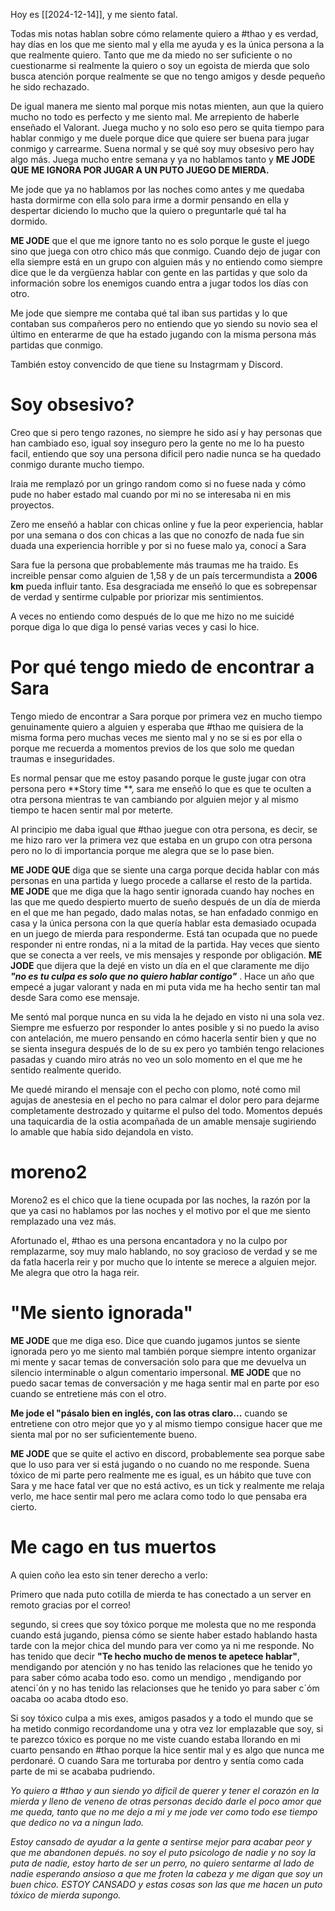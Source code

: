 
Hoy es [[2024-12-14]], y me siento fatal.

Todas mis notas hablan sobre cómo relamente quiero a #thao y es verdad, hay días en los que me siento mal y ella me ayuda y es la única persona a la que realmente quiero. Tanto que me da miedo no ser suficiente o no cuestionarme si realmente la quiero o soy un egoista de mierda que solo busca atención porque realmente se que no tengo amigos y desde pequeño he sido rechazado. 

De igual manera me siento mal porque mis notas mienten, aun que la quiero mucho no todo es perfecto y me siento mal. 
Me arrepiento de haberle enseñado el Valorant. 
Juega mucho y no solo eso pero se quita tiempo para hablar conmigo  y me duele porque dice que quiere ser buena para jugar conmigo y carrearme. Suena normal y se qué soy muy obsesivo pero hay algo más. Juega mucho entre semana y ya no hablamos tanto y **ME JODE QUE ME IGNORA POR JUGAR A UN PUTO JUEGO DE MIERDA.** 

Me jode que ya no hablamos por las noches como antes y me quedaba hasta dormirme con ella solo para irme a dormir pensando en ella y despertar diciendo lo mucho que la quiero o preguntarle qué tal ha dormido.

**ME JODE** que el que me ignore tanto no es solo porque le guste el juego sino que juega con otro chico más que conmigo. Cuando dejo de jugar con ella siempre está en un grupo con alguien más y no entiendo como siempre dice que le da vergüenza hablar con gente en las partidas y que solo da información sobre los enemigos cuando entra a jugar todos los días con otro. 

Me jode que siempre me contaba qué tal iban sus partidas y lo que contaban sus compañeros pero no entiendo que yo siendo su novio sea el último en enterarme de que ha estado jugando con la misma persona más partidas que conmigo. 

También estoy convencido de que tiene su Instagrmam y Discord.

# Soy obsesivo?

Creo que si pero tengo razones, no siempre he sido así y hay personas que han cambiado eso, igual soy inseguro pero la gente no me lo ha puesto facil, entiendo que soy una persona dificil pero nadie nunca se ha quedado conmigo durante mucho tiempo.

Iraia me remplazó por un gringo random como si no fuese nada y cómo pude no haber estado mal cuando por mi no se interesaba ni en mis proyectos. 

Zero me enseñó a hablar con chicas online y fue la peor experiencia, hablar por una semana o dos con chicas a las que no conozfo de nada fue sin duada una experiencia horrible y por si no fuese malo ya, conocí a Sara

Sara fue la persona que probablemente más traumas me ha traido. Es increible pensar como alguien de 1,58  y de un país tercermundista a **2006 km**
pueda influir tanto. Esa desgraciada me enseñó lo que es sobrepensar de verdad y sentirme culpable por priorizar mis sentimientos. 

A veces no entiendo como después de lo que me hizo no me suicidé porque diga lo que diga lo pensé varias veces y casi lo hice. 

# Por qué tengo miedo de encontrar a Sara

Tengo miedo de encontrar a Sara porque por primera vez en mucho tiempo genuinamente quiero a alguien y esperaba que #thao me quisiera de la misma forma pero muchas veces me siento mal y no se si es por ella o porque me recuerda a momentos previos de los que solo me quedan traumas e inseguridades. 

Es normal  pensar que me estoy pasando porque le guste jugar con otra persona pero **Story time **,   sara me enseñó lo que es que te oculten a otra persona mientras te van cambiando por alguien mejor y al mismo tiempo te hacen sentir mal por meterte. 

Al principio me daba igual  que #thao juegue con otra persona, es decir, se me hizo raro ver la primera vez que estaba en un grupo con otra persona pero no lo di importancia porque me alegra que se lo pase bien.

**ME JODE QUE** diga que se siente una carga porque decida hablar con más personas en una partida y luego procede a callarse el resto de la partida. **ME JODE** que me diga que la hago sentir ignorada cuando hay noches en las que me quedo despierto muerto de sueño después de un día de mierda en el que me han pegado, dado malas notas, se han enfadado conmigo en casa y la única persona con la que quería hablar esta demasiado ocupada en un juego de mierda para responderme. Está tan ocupada que no puede responder ni entre rondas, ni a la mitad de la partida. Hay veces que siento que se conecta a ver reels, ve mis mensajes y responde por obligación. **ME JODE** que dijera que la dejé en visto un día en el que claramente me dijo ***"no es tu culpa es solo que no quiero hablar contigo"*** . Hace un año que empecé a  jugar valorant y nada en mi puta vida me ha hecho sentir tan mal desde Sara como ese mensaje. 

Me sentó mal porque nunca en su vida la he dejado en visto ni una sola vez. Siempre me esfuerzo por responder lo antes posible y si no puedo la aviso con antelación, me muero pensando en cómo hacerla sentir bien y que no se sienta insegura después de lo de su ex pero yo también tengo relaciones pasadas y cuando miro atrás no veo un solo momento en el que me he sentido realmente querido. 

Me quedé mirando el mensaje con el pecho con plomo, noté como mil agujas de anestesia en el pecho no para calmar el dolor pero para dejarme completamente destrozado y quitarme el pulso del todo. Momentos depués una taquicardia de la ostia acompañada de un amable mensaje sugiriendo lo amable que había sido dejandola en visto. 

# moreno2

Moreno2 es el chico que la tiene ocupada por las noches, la razón por la que ya casi no hablamos por las noches y el motivo por el que me siento remplazado una vez más. 

Afortunado el, #thao es una persona encantadora y no la culpo por remplazarme, soy muy malo hablando, no soy gracioso de verdad y se me da fatla hacerla reir y por mucho que lo intente se merece a alguien mejor. Me alegra que otro la haga reir. 

# "Me siento ignorada"

**ME JODE** que me diga eso. Dice que cuando jugamos juntos  se siente ignorada pero yo me siento mal también porque siempre intento organizar mi mente y sacar temas de conversación solo para que me devuelva un silencio interminable o algun comentario impersonal. **ME JODE** que no puedo sacar temas de conversación y me haga sentir mal en parte por eso cuando se entretiene más con el otro. 

**Me jode el  "pásalo bien en inglés, con las otras claro...** cuando se entretiene con otro mejor que yo y al mismo tiempo consigue hacer que me sienta mal por no ser suficientemente bueno. 

**ME JODE** que se quite el activo en discord, probablemente sea porque sabe que lo uso para ver si está jugando o no cuando no me responde. Suena tóxico de mi parte pero realmente me es igual, es un hábito que tuve con Sara y me hace fatal ver que no está activo, es un tick y realmente me relaja verlo, me hace sentir mal pero me aclara como todo lo que pensaba era cierto. 

# Me cago en tus muertos

A quien coño lea esto sin tener derecho a verlo: 

Primero que nada puto cotilla de mierda te has conectado a un server en remoto gracias por el correo!

segundo, si crees que soy tóxico porque me molesta que no me responda cuando está jugando, piensa cómo se siente haber estado hablando hasta tarde con la mejor chica del mundo para ver como ya ni me responde. 
No has tenido que decir **"Te hecho mucho de menos te apetece hablar"**, mendigando por atención y no has tenido las relaciones que he tenido yo para saber cómo acaba todo eso. como un mendigo , mendigando por atenci´ón  y no has tenido las relacionses que he tenido yo para saber c´óm oacaba oo acaba dtodo eso.

Si soy tóxico culpa a mis exes, amigos pasados y a todo el mundo que se ha metido conmigo recordandome una y otra vez lor emplazable que soy, si te parezco tóxico es porque no me viste cuando estaba llorando en mi cuarto pensando en #thao porque la hice sentir mal y es algo que nunca me perdonaré. O cuando Sara me torturaba por dentro y sentía como cada parte de mi se acababa pudriendo. 

*Yo quiero a #thao y aun siendo yo dificil de querer y tener el corazón en la mierda y lleno de veneno de otras personas decido darle el poco amor que me queda, tanto que no me dejo a mi y me jode ver como todo ese tiempo que dedico no va a ningun lado.*

*Estoy cansado de ayudar a la gente a sentirse mejor para acabar peor y que me abandonen depués. no soy el puto psicologo de nadie y no soy la puta de nadie, estoy harto de ser un perro, no quiero sentarme al lado de nadie esperando ansioso a que me froten la cabeza y me digan que soy un buen chico. ESTOY CANSADO y estas cosas son las que me hacen un puto tóxico de mierda supongo.*